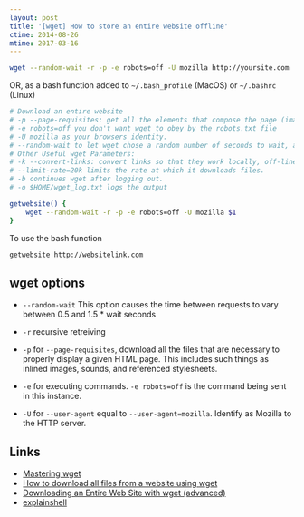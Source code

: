 ```yaml
---
layout: post
title: '[wget] How to store an entire website offline'
ctime: 2014-08-26
mtime: 2017-03-16
---
```


```bash
wget --random-wait -r -p -e robots=off -U mozilla http://yoursite.com
```

OR, as a bash function added to `~/.bash_profile` (MacOS) or `~/.bashrc` (Linux)

```bash
# Download an entire website
# -p --page-requisites: get all the elements that compose the page (images, CSS and so on)
# -e robots=off you don't want wget to obey by the robots.txt file
# -U mozilla as your browsers identity.
# --random-wait to let wget chose a random number of seconds to wait, avoid get into black list.
# Other Useful wget Parameters:
# -k --convert-links: convert links so that they work locally, off-line.
# --limit-rate=20k limits the rate at which it downloads files.
# -b continues wget after logging out.
# -o $HOME/wget_log.txt logs the output

getwebsite() {
    wget --random-wait -r -p -e robots=off -U mozilla $1
}
```

To use the bash function

```bash
getwebsite http://websitelink.com
```    
    
## wget options

- `--random-wait` This option causes the time between requests to vary between 0.5 and 1.5 * wait seconds

- `-r` recursive retreiving

- `-p` for `--page-requisites`, download all the files that are necessary to properly display a given HTML page. This includes such things as inlined images, sounds, and referenced stylesheets.

- `-e` for executing commands. `-e robots=off` is the command being sent in this instance.

- `-U` for `--user-agent` equal to `--user-agent=mozilla`. Identify as Mozilla to the HTTP server.


Links
---
- [Mastering wget](http://lifehacker.com/161202/geek-to-live--mastering-wget)
- [How to download all files from a website using wget](http://stackoverflow.com/questions/8755229/how-to-download-all-files-from-a-website-using-wget)
- [Downloading an Entire Web Site with wget (advanced)](http://www.linuxjournal.com/content/downloading-entire-web-site-wget)
- [explainshell](http://explainshell.com/explain?cmd=wget+--random-wait+-r+-p+-e+robots%3Doff+-U+mozilla)